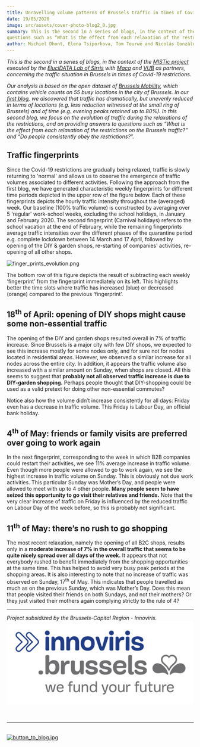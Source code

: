 ```yaml
---
title: Unravelling volume patterns of Brussels traffic in times of Covid-19
date: 19/05/2020
image: src/assets/cover-photo-blog2_0.jpg
summary: This is the second in a series of blogs, in the context of the MISTic project. In this second blog, we focus on the evolution of traffic during the relaxations of the restrictions, and on providing answers to
questions such as “What is the effect from each relaxation of the restrictions on the Brussels traffic?” and “Do people consistently obey the restrictions?”.
author: Michiel Dhont, Elena Tsiporkova, Tom Tourwé and Nicolás González-Deleito
---
```


<p class="rtejustify"><em>This is the second in a series of blogs, in the context of the </em><a href="https://elucidata.be/projects/mistic"><em>MISTic project</em></a><em> executed by the </em><em><a href="https://elucidata.be/">EluciDATA Lab of Sirris</a> with <a href="https://www.macq.eu/nl_BE/">Macq</a> and <a href="https://www.vub.be/">VUB</a> as partners, concerning the traffic situation in Brussels in times of Covid-19 restrictions. </em></p>

<p class="rtejustify"><em>Our analysis is based on</em><em> the open dataset of </em><a href="https://mobilite-mobiliteit.brussels/en"><em>Brussels Mobility</em></a><em>, which contains vehicle counts on 55 busy locations in the city of Brussels. In our </em><a href="https://elucidata.be/mistic/blog/insightful-blueprints-brussels-traffic-emerge-times-covid-19"><em>first blog</em></a><em>, we discovered that traffic has dramatically, but unevenly reduced in terms of locations (e.g. less reduction witnessed at the small ring of Brussels) and of time (e.g. evening peaks retained up to 80%). In this second blog, we focus on the evolution of traffic during the relaxations of the restrictions, and on providing answers to questions such as “What is the effect from each relaxation of the restrictions on the Brussels traffic?” and “Do people consistently obey the restrictions?”.</em></p>

<h2>Traffic fingerprints</h2>

<p class="rtejustify">Since the Covid-19 restrictions are gradually being relaxed, traffic is slowly returning to 'normal' and allows us to observe the emergence of traffic volumes associated to different activities. Following the approach from the first blog, we have generated characteristic weekly fingerprints for different time periods depicted in the upper row of the figure below. Each of these fingerprints depicts the hourly traffic intensity throughout the (averaged) week. Our baseline (100% traffic volume) is constructed by averaging over 5 'regular' work-school weeks, excluding the school holidays, in January and February 2020. The second fingerprint (Carnival holidays) refers to the school vacation at the end of February, while the remaining fingerprints average traffic intensities over the different phases of the quarantine period e.g. complete lockdown between 14 March and 17 April, followed by opening of the DIY &amp; garden shops, re-starting of companies' activities, re-opening of all other shops.</p>

<p><img alt="finger_prints_evolution.png" src="../img/blogs/finger_prints_evolution.png" /></p>

<p class="rtejustify">The bottom row of this figure depicts the result of subtracting each weekly ‘fingerprint’ from the fingerprint immediately on its left. This highlights better the time slots where traffic has increased (blue) or decreased (orange) compared to the previous ‘fingerprint’.</p>

<h2>18<sup>th</sup> of April: opening of DIY shops might cause some non-essential traffic</h2>

<p class="rtejustify">The opening of the DIY and garden shops resulted overall in 7% of traffic increase. Since Brussels is a major city with few DIY shops, we expected to see this increase mostly for some nodes only, and for sure not for nodes located in residential areas. However, we observed a similar increase for all nodes across the entire city. In addition, it appears the traffic volume also increased with a similar amount on Sunday, when shops are closed. All this seems to suggest that <strong>probably not all observed traffic increase is due to DIY-garden shopping.</strong> Perhaps people thought that DIY-shopping could be used as a valid pretext for doing other non-essential commutes?</p>

<p class="rtejustify">Notice also how the volume didn’t increase consistently for all days: Friday even has a decrease in traffic volume. This Friday is Labour Day, an official bank holiday.</p>

<h2>4<sup>th</sup> of May: friends or family visits are preferred over going to work again</h2>

<p class="rtejustify">In the next fingerprint, corresponding to the week in which B2B companies could restart their activities, we see 11% average increase in traffic volume. Even though more people were allowed to go to work again, we see the highest increase in traffic volume on Sunday. This is obviously not due work activities. This particular Sunday was Mother’s Day, and people were allowed to meet with up to 4 other people. <strong>Many</strong><strong> people seem to have seized this opportunity to go visit their relatives and friends.</strong> Note that the very clear increase of traffic on Friday is influenced by the reduced traffic on Labour Day of the week before, so this is probably not significant.</p>

<h2>11<sup>th</sup> of May: there’s no rush to go shopping</h2>

<p class="rtejustify">The most recent relaxation, namely the opening of all B2C shops, results only in a <strong>moderate increase of 7% in the overall traffic that seems to be quite nicely spread over all days of the week.</strong> It appears that not everybody rushed to benefit immediately from the shopping opportunities at the same time. This has helped to avoid very busy peak periods at the shopping areas. It is also interesting to note that no increase of traffic was observed on Sunday, 17<sup>th</sup> of May. This indicates that people travelled as much as on the previous Sunday, which was Mother’s Day. Does this mean that people visited their friends on both Sundays, and not their mothers? Or they just visited their mothers again complying strictly to the rule of 4?</p>

<hr />
<p><em>Project subsidized by the Brussels-Capital Region - Innoviris.</em><a href="https://innoviris.brussels/" target="_blank"><img alt="RGB_innoviris_we fund your future_MAIN LOGO.jpg" src="src/assets/RGB_innoviris_we fund your future_MAIN LOGO.jpg" /></a></p>

<p>&nbsp;</p>

<hr />
<p><br />
<a href="https://elucidata.be/projects/mistic#Blog" target="_self"><img alt="button_to_blog.jpg" src="../img/blogs/button_to_blog.jpg" /></a></p>
